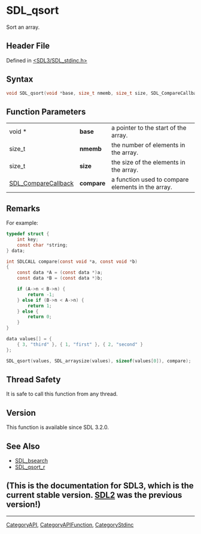 # SDL_qsort

Sort an array.

## Header File

Defined in [<SDL3/SDL_stdinc.h>](https://github.com/libsdl-org/SDL/blob/main/include/SDL3/SDL_stdinc.h)

## Syntax

```c
void SDL_qsort(void *base, size_t nmemb, size_t size, SDL_CompareCallback compare);
```

## Function Parameters

|                                            |             |                                                   |
| ------------------------------------------ | ----------- | ------------------------------------------------- |
| void *                                     | **base**    | a pointer to the start of the array.              |
| size_t                                     | **nmemb**   | the number of elements in the array.              |
| size_t                                     | **size**    | the size of the elements in the array.            |
| [SDL_CompareCallback](SDL_CompareCallback) | **compare** | a function used to compare elements in the array. |

## Remarks

For example:

```c
typedef struct {
    int key;
    const char *string;
} data;

int SDLCALL compare(const void *a, const void *b)
{
    const data *A = (const data *)a;
    const data *B = (const data *)b;

    if (A->n < B->n) {
        return -1;
    } else if (B->n < A->n) {
        return 1;
    } else {
        return 0;
    }
}

data values[] = {
    { 3, "third" }, { 1, "first" }, { 2, "second" }
};

SDL_qsort(values, SDL_arraysize(values), sizeof(values[0]), compare);
```

## Thread Safety

It is safe to call this function from any thread.

## Version

This function is available since SDL 3.2.0.

## See Also

- [SDL_bsearch](SDL_bsearch)
- [SDL_qsort_r](SDL_qsort_r)


## (This is the documentation for SDL3, which is the current stable version. [SDL2](https://wiki.libsdl.org/SDL2/) was the previous version!)



----
[CategoryAPI](CategoryAPI), [CategoryAPIFunction](CategoryAPIFunction), [CategoryStdinc](CategoryStdinc)

